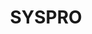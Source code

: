 ---
title: "SYSPRO"
seoTitle: "SYSPRO"
seoDescription: "Omnico had a common challenge: how to integrate SYSPRO into multiple sales channels. Our solution? A Magento B2B and B2C e-commerce website integrated with Stock2Shop. We worked closely with Omnico to create the perfect solution to suit their needs. Read more!"
lead: "Omnico is a major importer of lifestyle, cycle and electronic brands, including GoPro, Canondale, Giro, Stages, Ryder and Red-e."
summary: "Formerly Sage Pastel Partner: This tried and tested accounting software includes direct bank feeds and many useful cloud features to help you boost productivity."
image: "/images/syspro.png"
imageAlt: "SYSPRO"
imageTitle: "SYSPRO"
imageWidth: "131"
category: "ecommerce"
aliases: "/isync/isync/"
weight: 14
---